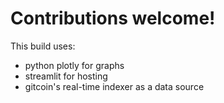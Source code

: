 # Contributions welcome!

This build uses:
- python plotly for graphs
- streamlit for hosting
- gitcoin's real-time indexer as a data source 

 
